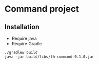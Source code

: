 # Command project

## Installation

- Require java
- Require Gradle

```
./gradlew build
java -jar build/libs/th-command-0.1.0.jar

```
